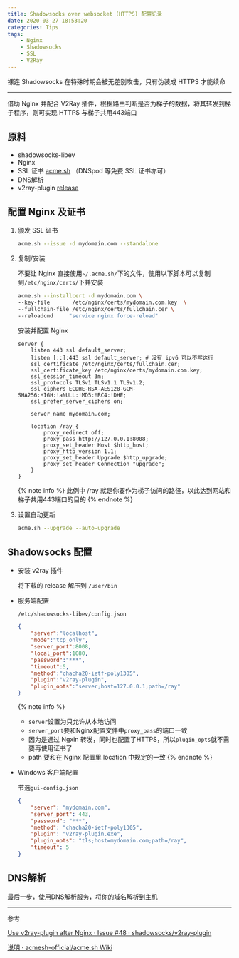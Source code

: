 ```yaml
---
title: Shadowsocks over websocket (HTTPS) 配置记录
date: 2020-03-27 18:53:20
categories: Tips
tags:
    - Nginx
    - Shadowsocks
    - SSL
    - V2Ray
---
```


裸连 Shadowsocks 在特殊时期会被无差别攻击，只有伪装成 HTTPS 才能续命
<!-- more -->

---
借助 Nginx 并配合 V2Ray 插件，根据路由判断是否为梯子的数据，将其转发到梯子程序，则可实现 HTTPS 与梯子共用443端口

## 原料

- shadowsocks-libev
- Nginx
- SSL 证书 [acme.sh](https://github.com/acmesh-official/acme.sh) （DNSpod 等免费 SSL 证书亦可）
- DNS解析
- v2ray-plugin [release](https://github.com/shadowsocks/v2ray-plugin/releases)

## 配置 Nginx 及证书

1. 颁发 SSL 证书

    ```bash
    acme.sh --issue -d mydomain.com --standalone
    ```

2. 复制/安装

    不要让 Nginx 直接使用`~/.acme.sh/`下的文件，使用以下脚本可以复制到`/etc/nginx/certs/`下并安装

    ```bash
    acme.sh --installcert -d mydomain.com \
    --key-file       /etc/nginx/certs/mydomain.com.key  \
    --fullchain-file /etc/nginx/certs/fullchain.cer \
    --reloadcmd     "service nginx force-reload"
    ```

    安装并配置 Nginx

    ```nginx
    server {
        listen 443 ssl default_server;
        listen [::]:443 ssl default_server; # 没有 ipv6 可以不写这行
        ssl_certificate /etc/nginx/certs/fullchain.cer;
        ssl_certificate_key /etc/nginx/certs/mydomain.com.key;
        ssl_session_timeout 3m;
        ssl_protocols TLSv1 TLSv1.1 TLSv1.2;
        ssl_ciphers ECDHE-RSA-AES128-GCM-SHA256:HIGH:!aNULL:!MD5:!RC4:!DHE;
        ssl_prefer_server_ciphers on;

        server_name mydomain.com;

        location /ray {
            proxy_redirect off;
            proxy_pass http://127.0.0.1:8008;
            proxy_set_header Host $http_host;
            proxy_http_version 1.1;
            proxy_set_header Upgrade $http_upgrade;
            proxy_set_header Connection "upgrade";
        }
    }
    ```

    {% note info %}
    此例中 /ray 就是你要作为梯子访问的路径，以此达到网站和梯子共用443端口的目的
    {% endnote %}

3. 设置自动更新

    ```bash
    acme.sh --upgrade --auto-upgrade
    ```

## Shadowsocks 配置

- 安装 v2ray 插件

    将下载的 release 解压到 `/user/bin`

- 服务端配置

    `/etc/shadowsocks-libev/config.json`

    ```json
    {
        "server":"localhost",
        "mode":"tcp_only",
        "server_port":8008,
        "local_port":1080,
        "password":"***",
        "timeout":5,
        "method":"chacha20-ietf-poly1305",
        "plugin":"v2ray-plugin",
        "plugin_opts":"server;host=127.0.0.1;path=/ray"
    }
    ```

    {% note info %}
  - `server`设置为只允许从本地访问
  - `server_port`要和Nginx配置文件中`proxy_pass`的端口一致
  - 因为是通过 Ngxin 转发，同时也配置了HTTPS，所以`plugin_opts`就不需要再使用证书了
  - path 要和在 Nginx 配置里 location 中规定的一致
    {% endnote %}

- Windows 客户端配置

    节选`gui-config.json`

    ```json
    {
        "server": "mydomain.com",
        "server_port": 443,
        "password": "***",
        "method": "chacha20-ietf-poly1305",
        "plugin": "v2ray-plugin.exe",
        "plugin_opts": "tls;host=mydomain.com;path=/ray",
        "timeout": 5
    }
    ```

## DNS解析

最后一步，使用DNS解析服务，将你的域名解析到主机

---

参考

[Use v2ray-plugin after Nginx · Issue #48 · shadowsocks/v2ray-plugin](https://github.com/shadowsocks/v2ray-plugin/issues/48)

[说明 · acmesh-official/acme.sh Wiki](https://github.com/acmesh-official/acme.sh/wiki/%E8%AF%B4%E6%98%8E)
